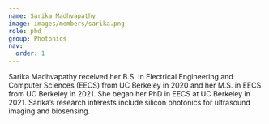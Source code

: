 ```yaml
---
name: Sarika Madhvapathy
image: images/members/sarika.png
role: phd
group: Photonics
nav:
  order: 1
---
```


Sarika Madhvapathy received her B.S. in Electrical Engineering and Computer Sciences (EECS) from UC Berkeley in 2020 and her M.S. in EECS from UC Berkeley in 2021. She began her PhD in EECS at UC Berkeley in 2021. Sarika’s research interests include silicon photonics for ultrasound imaging and biosensing.

